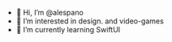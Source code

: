 - 👋 Hi, I’m @alespano
- 👀 I’m interested in design. and video-games
- 🌱 I’m currently learning SwiftUI

<!---
alespano/alespano is a ✨ special ✨ repository because its `README.md` (this file) appears on your GitHub profile.
You can click the Preview link to take a look at your changes.
--->
